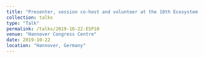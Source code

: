 ```yaml
---
title: "Presenter, session co-host and volunteer at the 10th Ecosystem Services Partnership World Conference"
collection: talks
type: "Talk"
permalink: /talks/2019-10-22-ESP10
venue: "Hannover Congress Centre"
date: 2019-10-22
location: "Hannover, Germany"
---
```



